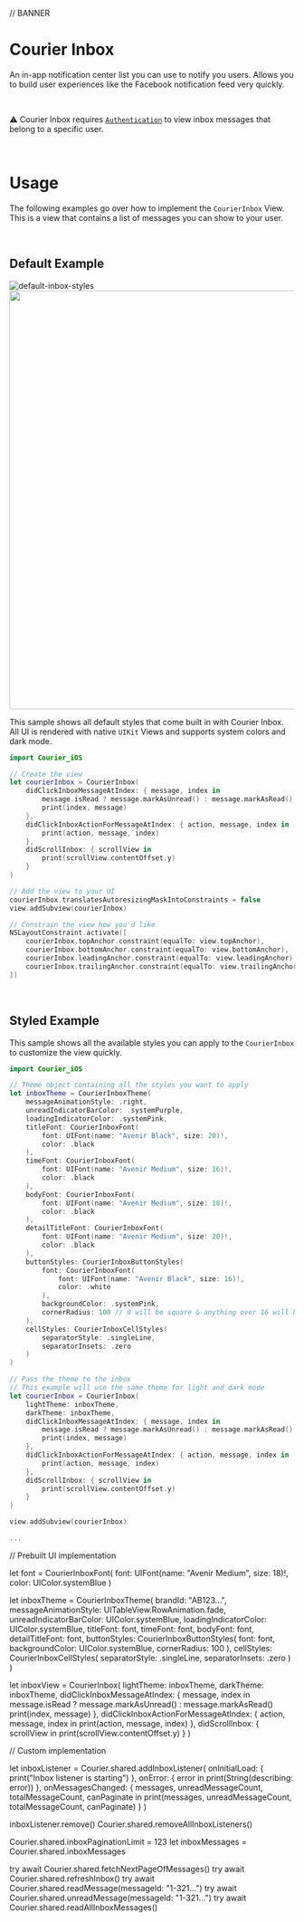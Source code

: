 // BANNER

# Courier Inbox

An in-app notification center list you can use to notify you users. Allows you to build user experiences like the Facebook notification feed very quickly.

&emsp;

⚠️ Courier Inbox requires [`Authentication`](https://github.com/trycourier/courier-ios/blob/feature/inbox-docs/Docs/Authentication.md) to view inbox messages that belong to a specific user.

&emsp;
                                     
# Usage

The following examples go over how to implement the `CourierInbox` View. This is a view that contains a list of messages you can show to your user.

&emsp;

## Default Example

![default-inbox-styles](https://user-images.githubusercontent.com/6370613/228880634-78e6ee64-b710-423e-872a-63610109de12.png)
<img src="[https://mma.prnewswire.com/media/1513369/Educative_Logo.jpg](https://user-images.githubusercontent.com/6370613/228880634-78e6ee64-b710-423e-872a-63610109de12.png)" width="810" height="740">

This sample shows all default styles that come built in with Courier Inbox. All UI is rendered with native `UIKit` Views and supports system colors and dark mode.

```swift
import Courier_iOS

// Create the view
let courierInbox = CourierInbox(
    didClickInboxMessageAtIndex: { message, index in
        message.isRead ? message.markAsUnread() : message.markAsRead()
        print(index, message)
    },
    didClickInboxActionForMessageAtIndex: { action, message, index in
        print(action, message, index)
    },
    didScrollInbox: { scrollView in
        print(scrollView.contentOffset.y)
    }
)

// Add the view to your UI
courierInbox.translatesAutoresizingMaskIntoConstraints = false
view.addSubview(courierInbox)

// Constrain the view how you'd like
NSLayoutConstraint.activate([
    courierInbox.topAnchor.constraint(equalTo: view.topAnchor),
    courierInbox.bottomAnchor.constraint(equalTo: view.bottomAnchor),
    courierInbox.leadingAnchor.constraint(equalTo: view.leadingAnchor),
    courierInbox.trailingAnchor.constraint(equalTo: view.trailingAnchor),
])
```

&emsp;

## Styled Example

This sample shows all the available styles you can apply to the `CourierInbox` to customize the view quickly.

```swift
import Courier_iOS

// Theme object containing all the styles you want to apply 
let inboxTheme = CourierInboxTheme(
    messageAnimationStyle: .right,
    unreadIndicatorBarColor: .systemPurple,
    loadingIndicatorColor: .systemPink,
    titleFont: CourierInboxFont(
        font: UIFont(name: "Avenir Black", size: 20)!,
        color: .black
    ),
    timeFont: CourierInboxFont(
        font: UIFont(name: "Avenir Medium", size: 16)!,
        color: .black
    ),
    bodyFont: CourierInboxFont(
        font: UIFont(name: "Avenir Medium", size: 18)!,
        color: .black
    ),
    detailTitleFont: CourierInboxFont(
        font: UIFont(name: "Avenir Medium", size: 20)!,
        color: .black
    ),
    buttonStyles: CourierInboxButtonStyles(
        font: CourierInboxFont(
            font: UIFont(name: "Avenir Black", size: 16)!,
            color: .white
        ),
        backgroundColor: .systemPink,
        cornerRadius: 100 // 0 will be square & anything over 16 will be rounded
    ),
    cellStyles: CourierInboxCellStyles(
        separatorStyle: .singleLine,
        separatorInsets: .zero
    )
)

// Pass the theme to the inbox
// This example will use the same theme for light and dark mode
let courierInbox = CourierInbox(
    lightTheme: inboxTheme,
    darkTheme: inboxTheme,
    didClickInboxMessageAtIndex: { message, index in
        message.isRead ? message.markAsUnread() : message.markAsRead()
        print(index, message)
    },
    didClickInboxActionForMessageAtIndex: { action, message, index in
        print(action, message, index)
    },
    didScrollInbox: { scrollView in
        print(scrollView.contentOffset.y)
    }
)

view.addSubview(courierInbox)

...
```

// Prebuilt UI implementation

let font = CourierInboxFont(
    font: UIFont(name: "Avenir Medium", size: 18)!,
    color: UIColor.systemBlue
)

let inboxTheme = CourierInboxTheme(
    brandId: "AB123...",
    messageAnimationStyle: UITableView.RowAnimation.fade,
    unreadIndicatorBarColor: UIColor.systemBlue,
    loadingIndicatorColor: UIColor.systemBlue,
    titleFont: font,
    timeFont: font,
    bodyFont: font,
    detailTitleFont: font,
    buttonStyles: CourierInboxButtonStyles(
        font: font,
        backgroundColor: UIColor.systemBlue,
        cornerRadius: 100
    ),
    cellStyles: CourierInboxCellStyles(
        separatorStyle: .singleLine,
        separatorInsets: .zero
    )
)

let inboxView = CourierInbox(
    lightTheme: inboxTheme,
    darkTheme: inboxTheme,
    didClickInboxMessageAtIndex: { message, index in
        message.isRead ? message.markAsUnread() : message.markAsRead()
        print(index, message)
    },
    didClickInboxActionForMessageAtIndex: { action, message, index in
        print(action, message, index)
    },
    didScrollInbox: { scrollView in
        print(scrollView.contentOffset.y)
    }
)

// Custom implementation

let inboxListener = Courier.shared.addInboxListener(
    onInitialLoad: {
        print("Inbox listener is starting")
    },
    onError: { error in
        print(String(describing: error))
    },
    onMessagesChanged: { messages, unreadMessageCount, totalMessageCount, canPaginate in
        print(messages, unreadMessageCount, totalMessageCount, canPaginate)
    }
)

inboxListener.remove()
Courier.shared.removeAllInboxListeners()

Courier.shared.inboxPaginationLimit = 123
let inboxMessages = Courier.shared.inboxMessages

try await Courier.shared.fetchNextPageOfMessages()
try await Courier.shared.refreshInbox()
try await Courier.shared.readMessage(messageId: "1-321...")
try await Courier.shared.unreadMessage(messageId: "1-321...")
try await Courier.shared.readAllInboxMessages()
            
```
